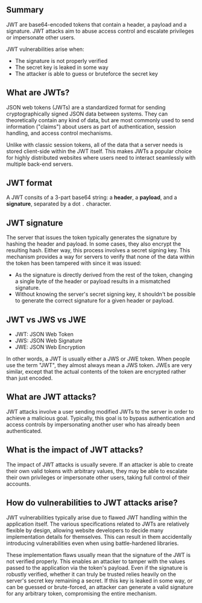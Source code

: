 ## Summary

JWT are base64-encoded tokens that contain a header, a payload and a signature. JWT attacks aim to abuse access control and escalate privileges or impersonate other users.

JWT vulnerabilities arise when:
- The signature is not properly verified
- The secret key is leaked in some way
- The attacker is able to guess or bruteforce the secret key

## What are JWTs?

JSON web tokens (JWTs) are a standardized format for sending cryptographically signed JSON data between systems. They can theoretically contain any kind of data, but are most commonly used to send information ("claims") about users as part of authentication, session handling, and access control mechanisms.

Unlike with classic session tokens, all of the data that a server needs is stored client-side within the JWT itself. This makes JWTs a popular choice for highly distributed websites where users need to interact seamlessly with multiple back-end servers.

## JWT format

A JWT consits of a 3-part base64 string: a **header**, a **payload**, and a **signature**, separated by a dot `.` character.

## JWT signature

The server that issues the token typically generates the signature by hashing the header and payload. In some cases, they also encrypt the resulting hash. Either way, this process involves a secret signing key. This mechanism provides a way for servers to verify that none of the data within the token has been tampered with since it was issued:

-   As the signature is directly derived from the rest of the token, changing a single byte of the header or payload results in a mismatched signature.
-   Without knowing the server's secret signing key, it shouldn't be possible to generate the correct signature for a given header or payload.

## JWT vs JWS vs JWE

- JWT: JSON Web Token
- JWS: JSON Web Signature
- JWE: JSON Web Encryption

In other words, a JWT is usually either a JWS or JWE token. When people use the term "JWT", they almost always mean a JWS token. JWEs are very similar, except that the actual contents of the token are encrypted rather than just encoded.

## What are JWT attacks?

JWT attacks involve a user sending modified JWTs to the server in order to achieve a malicious goal. Typically, this goal is to bypass authentication and access controls by impersonating another user who has already been authenticated.

## What is the impact of JWT attacks?

The impact of JWT attacks is usually severe. If an attacker is able to create their own valid tokens with arbitrary values, they may be able to escalate their own privileges or impersonate other users, taking full control of their accounts.

## How do vulnerabilities to JWT attacks arise?

JWT vulnerabilities typically arise due to flawed JWT handling within the application itself. The various specifications related to JWTs are relatively flexible by design, allowing website developers to decide many implementation details for themselves. This can result in them accidentally introducing vulnerabilities even when using battle-hardened libraries.

These implementation flaws usually mean that the signature of the JWT is not verified properly. This enables an attacker to tamper with the values passed to the application via the token's payload. Even if the signature is robustly verified, whether it can truly be trusted relies heavily on the server's secret key remaining a secret. If this key is leaked in some way, or can be guessed or brute-forced, an attacker can generate a valid signature for any arbitrary token, compromising the entire mechanism.